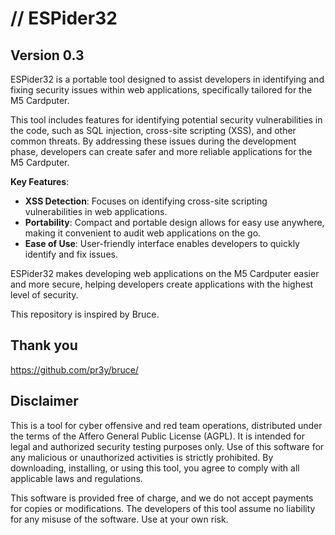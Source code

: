 # // ESPider32

## Version 0.3

ESPider32 is a portable tool designed to assist developers in identifying and fixing security issues within web applications, specifically tailored for the M5 Cardputer.

This tool includes features for identifying potential security vulnerabilities in the code, such as SQL injection, cross-site scripting (XSS), and other common threats. By addressing these issues during the development phase, developers can create safer and more reliable applications for the M5 Cardputer.

**Key Features**:
- **XSS Detection**: Focuses on identifying cross-site scripting vulnerabilities in web applications.
- **Portability**: Compact and portable design allows for easy use anywhere, making it convenient to audit web applications on the go.
- **Ease of Use**: User-friendly interface enables developers to quickly identify and fix issues.

ESPider32 makes developing web applications on the M5 Cardputer easier and more secure, helping developers create applications with the highest level of security.

This repository is inspired by Bruce.

## Thank you

https://github.com/pr3y/bruce/

## Disclaimer

This is a tool for cyber offensive and red team operations, distributed under the terms of the Affero General Public License (AGPL). It is intended for legal and authorized security testing purposes only. Use of this software for any malicious or unauthorized activities is strictly prohibited. By downloading, installing, or using this tool, you agree to comply with all applicable laws and regulations. 

This software is provided free of charge, and we do not accept payments for copies or modifications. The developers of this tool assume no liability for any misuse of the software. Use at your own risk.
